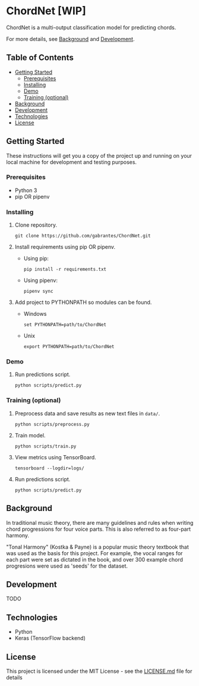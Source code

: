 # ChordNet [WIP]

ChordNet is a multi-output classification model for predicting chords.

For more details, see [Background](#background) and [Development](#development).

## Table of Contents   
   * [Getting Started](#getting-started)
     * [Prerequisites](#prerequisites)
     * [Installing](#installing)
     * [Demo](#demo)
     * [Training (optional)](#training-\(optional\))
   * [Background](#background)
   * [Development](#development)
   * [Technologies](#technologies)
   * [License](#license)

## Getting Started

These instructions will get you a copy of the project up and running on your local machine for development and testing purposes.

### Prerequisites

* Python 3
* pip OR pipenv

### Installing

1. Clone repository.

   ```
   git clone https://github.com/gabrantes/ChordNet.git
   ``` 
  
2. Install requirements using pip OR pipenv.

   - Using pip:  
     ```
     pip install -r requirements.txt
     ```    
    
   - Using pipenv:  
     ```
     pipenv sync  
     ```
    
3. Add project to PYTHONPATH so modules can be found.

   - Windows
     ```
     set PYTHONPATH=path/to/ChordNet
     ```
     
   - Unix
     ```
     export PYTHONPATH=path/to/ChordNet
     ```
     
### Demo

1. Run predictions script.
   ```
   python scripts/predict.py
   ```

### Training (optional)

1. Preprocess data and save results as new text files in `data/`.
   ```
   python scripts/preprocess.py
   ```
   
2. Train model.
   ```
   python scripts/train.py
   ```

3. View metrics using TensorBoard.
   ```
   tensorboard --logdir=logs/
   ```
   
4. Run predictions script.
   ```
   python scripts/predict.py
   ```
   
## Background

In traditional music theory, there are many guidelines and rules when writing chord progressions for four voice parts. This is also referred to as four-part harmony. 

"Tonal Harmony" (Kostka & Payne) is a popular music theory textbook that was used as the basis for this project. For example, the vocal ranges for each part were set as dictated in the book, and over 300 example chord progresions were used as 'seeds' for the dataset.

## Development
TODO

## Technologies

* Python
* Keras (TensorFlow backend)

## License

This project is licensed under the MIT License - see the [LICENSE.md](LICENSE) file for details
